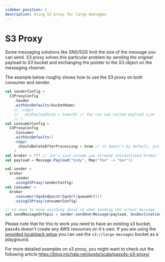 ```yaml
---
sidebar_position: 2
description: Using S3 proxy for large messages
---
```


# S3 Proxy

Some messaging solutions like SNS/SQS limit the size of the message you can send. S3 proxy solves this particular problem by sending the original payload to S3 bucket and exchanging the pointer to the S3 object on the messaging channel.  

The example below roughly shows how to use the S3 proxy on both consumer and sender.

```scala
val senderConfig =
  S3ProxyConfig
    .Sender
    .withSnsDefaults(bucketName)
    // .copy(
    //   minPayloadSize = Some(0) // You can use custom payload size
    // )
val consumerConfig =
  S3ProxyConfig
    .Consumer
    .withSnsDefaults()
    .copy(
      shouldDeleteAfterProcessing = true // it doesn't by default, just in case there's more listeners
    )
val broker = ??? // let's just assume you already instantiated broker
val payload = Message.Payload("body", Map("foo" -> "bar"))

val sender = 
  broker
    .sender
    .usingS3Proxy(senderConfig)
val consumer = 
  broker
    .consumer(SqsEndpoint(SqsUrl(queueUrl)))
    .usingS3Proxy(consumerConfig)

// no need to know anything about s3 when sending the actual message
val sendMessageOnTopic = sender.sendOne(Message(payload, SnsDestination(SnsArn(topicArn))).widen)
```

Please note that for this to work you need to have an existing s3 bucket, pass4s doesn't create any AWS resources on it's own. If you are using the [provided localstack setup](localstack) you can use the `s3://large-messages` bucket as a playground.

For more detailed examples on s3 proxy, you might want to check out the following article https://blog.michalp.net/posts/scala/pass4s-s3-proxy/
